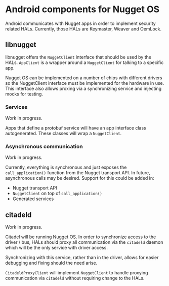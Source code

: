 # Android components for Nugget OS

Android communicates with Nugget apps in order to implement security related
HALs. Currently, those HALs are Keymaster, Weaver and OemLock.

## libnugget

libnugget offers the `NuggetClient` interface that should be used by the HALs.
`AppClient` is a wrapper around a `NuggetClient` for talking to a specific app.

Nugget OS can be implemented on a number of chips with different drivers so the
NuggetClient interface must be implemented for the hardware in use. This
interface also allows proxing via a synchronizing service and injecting mocks
for testing.

### Services

Work in progress.

Apps that define a protobuf service will have an app interface class
autogenerated. These classes will wrap a `NuggetClient`.

### Asynchronous communication

Work in progress.

Currently, everything is synchronous and just exposes the `call_application()`
function from the Nugget transport API. In future, asynchronous calls may be
desired. Support for this could be added in:

   * Nugget transport API
   * `NuggetClient` on top of `call_application()`
   * Generated services

## citadeld

Work in progress.

Citadel will be running Nugget OS. In order to synchronize access to the driver
/ bus, HALs should proxy all communication via the `citadeld` daemon which will
be the only service with driver access.

Synchronizing with this service, rather than in the driver, allows for easier
debugging and fixing should the need arise.

`CitadeldProxyClient` will implement `NuggetClient` to handle proxying
communication via `citadeld` without requiring change to the HALs.
